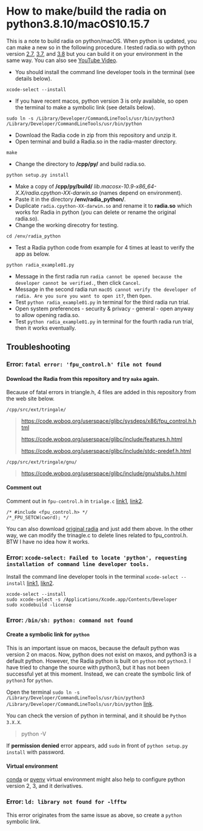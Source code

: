 # How to make/build the radia on python3.8.10/macOS10.15.7

This is a note to build radia on python/macOS. When python is updated, you can make a new so in the following procedure. I tested radia.so with python version [2.7](https://github.com/hidecode221b/Radia/blob/master/env/radia_python/radia.cpython-27m-darwin.so), [3.7](https://github.com/hidecode221b/Radia/blob/master/env/radia_python/radia.cpython-37m-darwin.so), and [3.8](https://github.com/hidecode221b/Radia/blob/master/env/radia_python/radia.cpython-38-darwin.so) but you can build it on your environment in the same way. You can also see [YouTube Video](https://youtu.be/mbbfCD5LF5c). 

- You should install the command line developer tools in the terminal (see details below).
```
xcode-select --install
```
- If you have recent macos, python version 3 is only available, so open the terminal to make a symbolic link (see details below).
```
sudo ln -s /Library/Developer/CommandLineTools/usr/bin/python3 /Library/Developer/CommandLineTools/usr/bin/python
```
- Download the Radia code in zip from this repository and unzip it.
- Open terminal and build a Radia.so in the radia-master directory.
```
make
```
- Change the directory to **/cpp/py/** and build radia.so.
```
python setup.py install
```
- Make a copy of **/cpp/py/build/** *lib.macosx-10.9-x86_64-X.X/radia.cpython-XX-darwin.so* (names depend on environment).
- Paste it in the directory **/env/radia_python/**.
- Duplicate `radia.cpython-XX-darwin.so` and rename it to **radia.so** which works for Radia in python (you can delete or rename the original radia.so).
- Change the working direcotry for testing.
```
cd /env/radia_python
```
- Test a Radia python code from example for 4 times at least to verify the app as below.
```
python radia_example01.py
```
- Message in the first radia run `radia cannot be opened because the developer cannot be verified.`, then click `Cancel`.
- Message in the second radia run `macOS cannot verify the developer of radia. Are you sure you want to open it?`, then `Open`.
- Test `python radia_example01.py` in terminal for the third radia run trial.
- Open system preferences - security & privacy - general - open anyway to allow opening radia.so.
- Test `python radia_example01.py` in terminal for the fourth radia run trial, then it works eventually.

## Troubleshooting

### Error: `fatal error: 'fpu_control.h' file not found`

#### Download the Radia from this repository and try `make` again.

Because of fatal errors in triangle.h, 4 files are added in this repository from the web site below.

`/cpp/src/ext/tringale/`

> https://code.woboq.org/userspace/glibc/sysdeps/x86/fpu_control.h.html
> 
> https://code.woboq.org/userspace/glibc/include/features.h.html
> 
> https://code.woboq.org/userspace/glibc/include/stdc-predef.h.html
> 
`/cpp/src/ext/tringale/gnu/`
> 
> https://code.woboq.org/userspace/glibc/include/gnu/stubs.h.html


#### Comment out

Comment out in `fpu-control.h` in `trialge.c` [link1](https://github.com/YosysHQ/yosys/issues/334), [link2](https://stackoverflow.com/questions/4271881/newbie-problem-with-gcc-4-2-compiler-mac-osx-fpu-control-h-no-such-file-or-d).

```
/* #include <fpu_control.h> */
/*_FPU_SETCW(cword); */
```

You can also download [original radia](https://github.com/ochubar/Radia) and just add them above. In the other way, we can modify the trinagle.c to delete lines related to fpu_control.h. BTW I have no idea how it works.

### Error: `xcode-select: Failed to locate 'python', requesting installation of command line developer tools.`

Install the command line developer tools in the terminal `xcode-select --install` [link1](https://mac.install.guide/commandlinetools/), [likn2](https://www.intel.com/content/www/us/en/developer/articles/troubleshooting/error-ld-library-not-found-with-macos-big-sur.html).

```
xcode-select --install
sudo xcode-select -s /Applications/Xcode.app/Contents/Developer
sudo xcodebuild -license
```

### Error: `/bin/sh: python: command not found`

#### Create a symbolic link for `python`

This is an important issue on macos, because the default python was version 2 on macos. Now, python does not exist on maxos, and python3 is a default python. However, the Radia python is built on `python` not `python3`. I have tried to change the source with python3, but it has not been successful yet at this moment. Instead, we can create the symbolic link of `python3` for `python`.

Open the terminal `sudo ln -s /Library/Developer/CommandLineTools/usr/bin/python3 /Library/Developer/CommandLineTools/usr/bin/python` [link](https://developer.apple.com/forums/thread/704099).

You can check the version of python in terminal, and it should be `Python 3.X.X`.

> python -V

If **permission denied** error appears, add `sudo` in front of `python setup.py install` with password.

#### Virtual environment

[conda](https://conda.io/projects/conda/en/latest/user-guide/tasks/manage-environments.html) or [pyenv](https://www.janmeppe.com/blog/how-to-set-python3-as-default-mac/) virtual environment might also help to configure python version 2, 3, and it derivatives.

### Error: `ld: library not found for -lfftw`

This error originates from the same issue as above, so create a `python` symbolic link.
